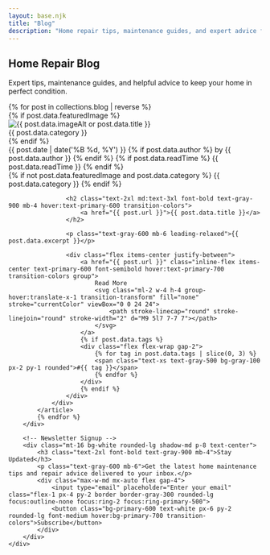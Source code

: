 ```yaml
---
layout: base.njk
title: "Blog"
description: "Home repair tips, maintenance guides, and expert advice from the professionals at Home Repair Services."
---
```


<!-- Hero Section -->
<section class="bg-gradient-to-r from-primary-600 to-primary-800 text-white py-20">
    <div class="max-w-7xl mx-auto px-4 sm:px-6 lg:px-8 text-center">
        <h1 class="text-4xl md:text-5xl font-bold mb-6">Home Repair Blog</h1>
        <p class="text-xl text-primary-100 max-w-3xl mx-auto">
            Expert tips, maintenance guides, and helpful advice to keep your home in perfect condition.
        </p>
    </div>
</section>

<!-- Blog Posts -->
<section class="py-20 bg-gray-50">
    <div class="max-w-4xl mx-auto px-4 sm:px-6 lg:px-8">
        <div class="space-y-12">
            {% for post in collections.blog | reverse %}
            <article class="bg-white rounded-lg shadow-md hover:shadow-xl transition-all duration-300 overflow-hidden animate-on-scroll stagger-animation">
                {% if post.data.featuredImage %}
                <div class="relative h-48 md:h-64 overflow-hidden bg-gray-100">
                    <img src="{{ post.data.featuredImage }}" 
                         alt="{{ post.data.imageAlt or post.data.title }}" 
                         class="w-full h-full object-cover hover:scale-105 transition-transform duration-500"
                         loading="lazy">
                    <div class="absolute top-4 left-4">
                        <span class="bg-primary-600 text-white px-3 py-1 rounded-full text-xs font-semibold">{{ post.data.category }}</span>
                    </div>
                </div>
                {% endif %}
                <div class="p-8">
                    <div class="flex items-center justify-between text-sm text-gray-500 mb-4">
                        <div class="flex items-center space-x-4">
                            <time datetime="{{ post.date | date('%Y-%m-%d') }}">{{ post.date | date('%B %d, %Y') }}</time>
                            {% if post.data.author %}
                            <span>by {{ post.data.author }}</span>
                            {% endif %}
                            {% if post.data.readTime %}
                            <span>{{ post.data.readTime }}</span>
                            {% endif %}
                        </div>
                        {% if not post.data.featuredImage and post.data.category %}
                        <span class="bg-primary-100 text-primary-800 px-3 py-1 rounded-full text-xs font-medium">{{ post.data.category }}</span>
                        {% endif %}
                    </div>
                    
                    <h2 class="text-2xl md:text-3xl font-bold text-gray-900 mb-4 hover:text-primary-600 transition-colors">
                        <a href="{{ post.url }}">{{ post.data.title }}</a>
                    </h2>
                    
                    <p class="text-gray-600 mb-6 leading-relaxed">{{ post.data.excerpt }}</p>
                    
                    <div class="flex items-center justify-between">
                        <a href="{{ post.url }}" class="inline-flex items-center text-primary-600 font-semibold hover:text-primary-700 transition-colors group">
                            Read More
                            <svg class="ml-2 w-4 h-4 group-hover:translate-x-1 transition-transform" fill="none" stroke="currentColor" viewBox="0 0 24 24">
                                <path stroke-linecap="round" stroke-linejoin="round" stroke-width="2" d="M9 5l7 7-7 7"></path>
                            </svg>
                        </a>
                        {% if post.data.tags %}
                        <div class="flex flex-wrap gap-2">
                            {% for tag in post.data.tags | slice(0, 3) %}
                            <span class="text-xs text-gray-500 bg-gray-100 px-2 py-1 rounded">#{{ tag }}</span>
                            {% endfor %}
                        </div>
                        {% endif %}
                    </div>
                </div>
            </article>
            {% endfor %}
        </div>
        
        <!-- Newsletter Signup -->
        <div class="mt-16 bg-white rounded-lg shadow-md p-8 text-center">
            <h3 class="text-2xl font-bold text-gray-900 mb-4">Stay Updated</h3>
            <p class="text-gray-600 mb-6">Get the latest home maintenance tips and repair advice delivered to your inbox.</p>
            <div class="max-w-md mx-auto flex gap-4">
                <input type="email" placeholder="Enter your email" class="flex-1 px-4 py-2 border border-gray-300 rounded-lg focus:outline-none focus:ring-2 focus:ring-primary-500">
                <button class="bg-primary-600 text-white px-6 py-2 rounded-lg font-medium hover:bg-primary-700 transition-colors">Subscribe</button>
            </div>
        </div>
    </div>
</section>